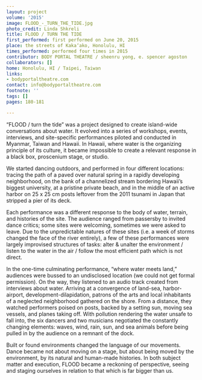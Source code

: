 ```yaml
---
layout: project
volume: '2015'
image: FLOOD_-_TURN_THE_TIDE.jpg
photo_credit: Linda Shkreli
title: FLOOD / TURN THE TIDE
first_performed: first performed on June 20, 2015
place: the streets of Kaka‘ako, Honolulu, HI
times_performed: performed four times in 2015
contributor: BODY PORTAL THEATRE / sheenru yong, e. spencer agoston
collaborators: []
home: Honolulu, HI / Taipei, Taiwan
links:
- bodyportaltheatre.com
contact: info@bodyportaltheatre.com
footnote: ''
tags: []
pages: 180-181

---
```


“FLOOD / turn the tide” was a project designed to create island-wide conversations about water. It evolved into a series of workshops, events, interviews, and site-specific performances piloted and conducted in Myanmar, Taiwan and Hawaii. In Hawaii, where water is the organizing principle of its culture, it became impossible to create a relevant response in a black box, proscenium stage, or studio.

We started dancing outdoors, and performed in four different locations: tracing the path of a paved over natural spring in a rapidly developing neighborhood, on the bank of a channelized stream bordering Hawaii’s biggest university, at a pristine private beach, and in the middle of an active harbor on 25 x 25 cm posts leftover from the 2011 tsunami in Japan that stripped a pier of its deck.

Each performance was a different response to the body of water, terrain, and histories of the site. The audience ranged from passersby to invited dance critics; some sites were welcoming, sometimes we were asked to leave. Due to the unpredictable natures of these sites (i.e. a week of storms changed the face of the river entirely), a few of these performances were largely improvised structures of tasks: alter & unalter the environment / listen to the water in the air / follow the most efficient path which is not direct.

In the one-time culminating performance, “where water meets land,” audiences were bussed to an undisclosed location (we could not get formal permission). On the way, they listened to an audio track created from interviews about water. Arriving at a convergence of land-sea, harbor-airport, development-dilapidation, patrons of the arts and local inhabitants of a neglected neighborhood gathered on the shore. From a distance, they watched performers poised on posts, backed by a setting sun, moving sea vessels, and planes taking off. With pollution rendering the water unsafe to fall into, the six dancers and two musicians negotiated the constantly changing elements: waves, wind, rain, sun, and sea animals before being pulled in by the audience on a remnant of the dock.

Built or found environments changed the language of our movements. Dance became not about moving on a stage, but about being moved by the environment, by its natural and human-made histories. In both subject matter and execution, FLOOD became a reckoning of perspective, seeing and staging ourselves in relation to that which is far bigger than us.
